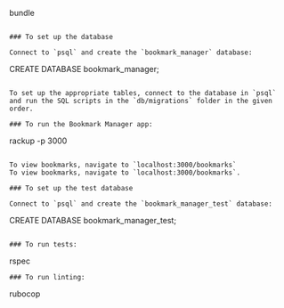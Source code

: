 bundle
 ```

 ### To set up the database

 Connect to `psql` and create the `bookmark_manager` database:

 ```
 CREATE DATABASE bookmark_manager;
 ```

 To set up the appropriate tables, connect to the database in `psql` and run the SQL scripts in the `db/migrations` folder in the given order.

 ### To run the Bookmark Manager app:

 ```
 rackup -p 3000
 ```

 To view bookmarks, navigate to `localhost:3000/bookmarks`
 To view bookmarks, navigate to `localhost:3000/bookmarks`.

 ### To set up the test database

 Connect to `psql` and create the `bookmark_manager_test` database:

 ```
 CREATE DATABASE bookmark_manager_test;
 ```
 
 ### To run tests:

```
rspec
```
### To run linting:
```
rubocop